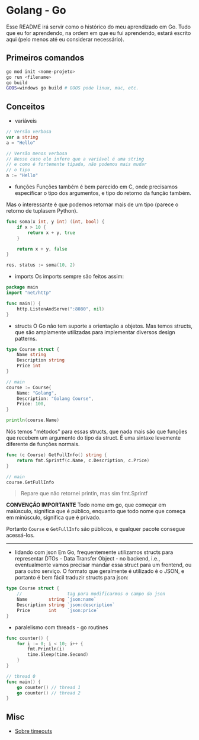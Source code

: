 # Golang - Go
Esse README irá servir como o histórico do meu aprendizado em Go. Tudo que eu for aprendendo,
na ordem em que eu fui aprendendo, estará escrito aqui (pelo menos até eu considerar necessário).

## Primeiros comandos

```bash
go mod init <nome-projeto>
go run <filename>
go build
GOOS=windows go build # GOOS pode linux, mac, etc.
```

## Conceitos

- variáveis
```go
// Versão verbosa
var a string
a = "Hello"

// Versão menos verbosa
// Nesse caso ele infere que a variável é uma string
// e como é fortemente tipada, não podemos mais mudar
// o tipo
a := "Hello"
```

- funções
Funções também é bem parecido em C, onde precisamos
especificar o tipo dos argumentos, e tipo do retorno da
função também. 

Mas o interessante é que podemos retornar mais de um tipo
(parece o retorno de tuplasem Python).

```go
func soma(x int, y int) (int, bool) {
    if x > 10 {
        return x + y, true
    }

    return x + y, false
}

res, status := soma(10, 2)
```

- imports
Os imports sempre são feitos assim:

```go
package main
import "net/http"

func main() {
    http.ListenAndServe(":8080", nil)
}
```

- structs
O Go não tem suporte a orientação a objetos. Mas temos structs, que
são amplamente utilizadas para implementar diversos
design patterns.

```go
type Course struct {
    Name string
    Description string
    Price int
}

// main
course := Course{
    Name: "Golang",
    Description: "Golang Course",
    Price: 100,
}

println(course.Name)
```

Nós temos "métodos" para essas structs, que nada mais são
que funções que recebem um argumento do tipo da struct. É uma
sintaxe levemente diferente de funções normais.

```go
func (c Course) GetFullInfo() string {
	return fmt.Sprintf(c.Name, c.Description, c.Price)
}

// main
course.GetFullInfo
```

> Repare que não retornei println, mas sim fmt.Sprintf

**CONVENÇÃO IMPORTANTE**
Todo nome em go, que começar em maiúsculo, significa que é público,
enquanto que todo nome que começa em minúsculo, significa que é privado.

Portanto `Course` e `GetFullInfo` são públicos, e qualquer pacote
consegue acessá-los.

---

- lidando com json
Em Go, frequentemente utilizamos structs para representar DTOs - 
Data Transfer Object - no backend, i.e., eventualmente vamos precisar mandar
essa struct para um frontend, ou para outro serviço. O formato que geralmente
é utilizado é o JSON, e portanto é bem fácil traduzir structs para json:

```go
type Course struct {
    //                 tag para modificarmos o campo do json
	Name        string `json:name`
	Description string `json:description`
	Price       int    `json:price`
}
```

- paralelismo com threads - go routines
```go
func counter() {
    for i := 0; i < 10; i++ {
        fmt.Println(i)
        time.Sleep(time.Second)
    }
}

// thread 0
func main() {
    go counter() // thread 1
    go counter() // thread 2
}
```

## Misc
- [Sobre timeouts](#https://go.dev/blog/concurrency-timeouts)